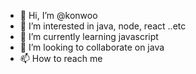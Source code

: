 - 👋 Hi, I’m @konwoo
- 👀 I’m interested in java, node, react ..etc
- 🌱 I’m currently learning javascript
- 💞️ I’m looking to collaborate on java
- 📫 How to reach me 

<!---
konwoo/konwoo is a ✨ special ✨ repository because its `README.md` (this file) appears on your GitHub profile.
You can click the Preview link to take a look at your changes.
--->
